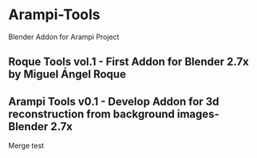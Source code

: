 # Arampi-Tools
Blender Addon for Arampi Project

## Roque Tools vol.1 - First Addon for Blender 2.7x by Miguel Ángel Roque
## Arampi Tools v0.1 - Develop Addon for 3d reconstruction from background images- Blender 2.7x
Merge test
